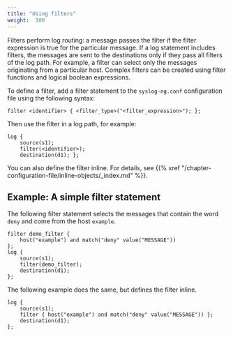 ```yaml
---
title: "Using filters"
weight:  100
---
```

<!-- DISCLAIMER: This file is based on the syslog-ng Open Source Edition documentation https://github.com/balabit/syslog-ng-ose-guides/commit/2f4a52ee61d1ea9ad27cb4f3168b95408fddfdf2 and is used under the terms of The syslog-ng Open Source Edition Documentation License. The file has been modified by Axoflow. -->

Filters perform log routing: a message passes the filter if the filter expression is true for the particular message. If a log statement includes filters, the messages are sent to the destinations only if they pass all filters of the log path. For example, a filter can select only the messages originating from a particular host. Complex filters can be created using filter functions and logical boolean expressions.

To define a filter, add a filter statement to the `syslog-ng.conf` configuration file using the following syntax:

```shell
filter <identifier> { <filter_type>("<filter_expression>"); };
```

Then use the filter in a log path, for example:

```shell
log {
    source(s1);
    filter(<identifier>);
    destination(d1); };
```

You can also define the filter inline. For details, see {{% xref "/chapter-configuration-file/inline-objects/_index.md" %}}.


## Example: A simple filter statement

The following filter statement selects the messages that contain the word `deny` and come from the host `example`.

```shell
filter demo_filter {
    host("example") and match("deny" value("MESSAGE"))
};
log {
    source(s1);
    filter(demo_filter);
    destination(d1);
};
```

The following example does the same, but defines the filter inline.

```shell
log {
    source(s1);
    filter { host("example") and match("deny" value("MESSAGE")) };
    destination(d1);
};
```

